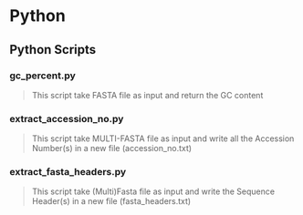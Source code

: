 # Python
## Python Scripts
### gc_percent.py
> This script take FASTA file as input and return the GC content
### extract_accession_no.py
> This script take MULTI-FASTA file as input and write all the Accession Number(s) in a new file (accession_no.txt)
### extract_fasta_headers.py
> This script take (Multi)Fasta file as input and write the Sequence Header(s) in a new file (fasta_headers.txt)
